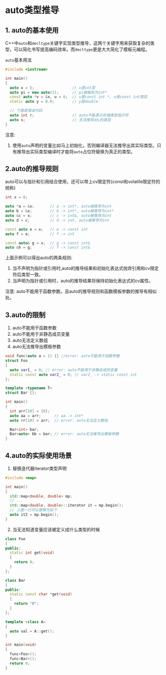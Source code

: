 # auto类型推导

## 1. auto的基本使用

C++中`auto`和`decltype`关键字实现类型推导，这两个关键字用来获取复杂的类型，可以简化书写提高编码效率。而`decltype`更是大大简化了模板元编程。

`auto`基本用法

```c++
#include <iostream>

int main()
{
  auto x = 5;                 // x是int型
  auto pi = new auto(1);      // pi被推到为int*
  const auto *v = &x, u = 6;  // v是const int *, u是const int类型
  static auto y = 0.0;        // y是double

  // 下面是错误代码
  auto int r;                 // auto不能表示存储类型指示符
  auto s;                     // 无法推导出s的类型
}
```

注意:

1. 使用`auto`声明的变量比如马上初始化，否则编译器无法推导出其实际类型。只有推导出实际类型编译时才能将`auto`占位符替换为真正的类型。

## 2.auto的推导规则

auto可以与指针和引用结合使用，还可以带上cv限定符(const和volatile限定符的统称)

```c++
int x = 0;

auto *a = &x;       // a -> int*, auto被推导为int
auto b = &x;        // b -> int*, auto被推导为int*
auto &c = x;        // c -> int&, auto被推导为int
auto d = c;         // d -> int, auto被推导为int

const auto e = x;   // e -> const int
auto f = e;         // f -> int

const auto& g = x;  // g -> const int&
auto &h = g;        // f -> const int&
```

上面示例可以得出auto的两条规则:

1. 当不声明为指针或引用时,auto的推导结果和初始化表达式抛弃引用和cv限定符后类型一致。
2. 当声明为指针或引用时，auto的推导结果将保持初始化表达式的cv属性。

注意: auto不能用于函数参数。且auto的推导规则和函数模板参数的推导有相似处。

## 3.auto的限制

1. auto不能用于函数参数
2. auto不能用于非静态成员变量
3. auto无法定义数组
4. auto无法推导出模板参数

```c++
void func(auto a = 1) {} //error: auto不能用于函数参数
struct Foo
{
  auto var1_ = 0; // error: auto不能用于非静态成员变量
  static const auto var2_ = 0; // var2_ -> static const int
};

template <typename T>
struct Bar {};

int main()
{
  int arr[10] = {0};
  auto aa = arr;      // aa -> int*
  auto rr[10] = arr;  // error: auto无法定义数组

  Bar<int> bar;
  Bar<auto> bb = bar; // error: auto无法推导出模板参数
}
```

## 4.auto的实际使用场景

1. 替换迭代器iterator类型声明

```c++
#include <map>

int main()
{
  std::map<double, double> mp;
  // ...
  std::map<double, double>::iterator it = mp.begin();
  // 上面一行可以替换为如下
  auto it2 = mp.begin();
}
```

2. 当无法知道变量应该被定义成什么类型的时候

```c++
class Foo
{
public:
  static int get(void)
  {
    return 0;
  }
};

class Bar
{
public:
  static const char *get(void)
  {
    return "0";
  }
};

template <class A>
{
  auto val = A::get();
}

int main(void)
{
  func<Foo>();
  func<Bar>();
  return 0;
}
```